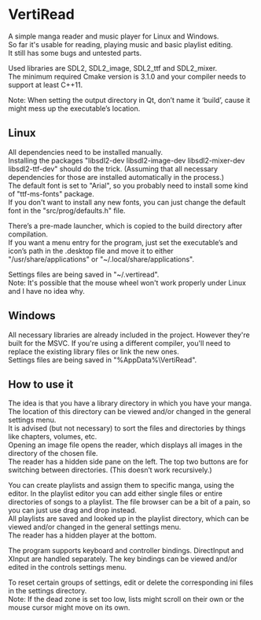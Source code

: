 # VertiRead
A simple manga reader and music player for Linux and Windows.  
So far it's usable for reading, playing music and basic playlist editing.  
It still has some bugs and untested parts.  

Used libraries are SDL2, SDL2_image, SDL2_ttf and SDL2_mixer.  
The minimum required Cmake version is 3.1.0 and your compiler needs to support at least C++11.  

Note: When setting the output directory in Qt, don’t name it ‘build’, cause it might mess up the executable’s location.  

## Linux
All dependencies need to be installed manually.  
Installing the packages "libsdl2-dev libsdl2-image-dev libsdl2-mixer-dev libsdl2-ttf-dev" should do the trick. (Assuming that all necessary dependencies for those are installed automatically in the process.)  
The default font is set to "Arial", so you probably need to install some kind of "ttf-ms-fonts" package.  
If you don't want to install any new fonts, you can just change the default font in the "src/prog/defaults.h" file.  

There’s a pre-made launcher, which is copied to the build directory after compilation.  
If you want a menu entry for the program, just set the executable’s and icon’s path in the .desktop file and move it to either "/usr/share/applications" or "~/.local/share/applications".  

Settings files are being saved in "~/.vertiread".  
Note: It's possible that the mouse wheel won't work properly under Linux and I have no idea why.  

## Windows
All necessary libraries are already included in the project. However they're built for the MSVC. If you're using a different compiler, you'll need to replace the existing library files or link the new ones.  
Settings files are being saved in "%AppData%\VertiRead".  

## How to use it
The idea is that you have a library directory in which you have your manga. The location of this directory can be viewed and/or changed in the general settings menu.  
It is advised (but not necessary) to sort the files and directories by things like chapters, volumes, etc.  
Opening an image file opens the reader, which displays all images in the directory of the chosen file.  
The reader has a hidden side pane on the left. The top two buttons are for switching between directories. (This doesn’t work recursively.)  

You can create playlists and assign them to specific manga, using the editor. In the playlist editor you can add either single files or entire directories of songs to a playlist. The file browser can be a bit of a pain, so you can just use drag and drop instead.  
All playlists are saved and looked up in the playlist directory, which can be viewed and/or changed in the general settings menu.  
The reader has a hidden player at the bottom.  

The program supports keyboard and controller bindings. DirectInput and XInput are handled separately. The key bindings can be viewed and/or edited in the controls settings menu.  

To reset certain groups of settings, edit or delete the corresponding ini files in the settings directory.  
Note: If the dead zone is set too low, lists might scroll on their own or the mouse cursor might move on its own.  
